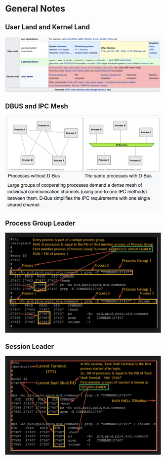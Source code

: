# General Notes

## User Land and Kernel Land
![User Land and Kernel Land](images/userlandVskernel.png?raw=true "User Land and Kernel Land")

## DBUS and IPC Mesh
![DBUS and IPC Mesh](images/ipcAndDbus.png?raw=true "DBUS and IPC Mesh")

## Process Group Leader
![Process Group Leader](images/pgleader.png?raw=true "Process Group Leader")

## Session Leader
![Session Leader](images/sessionleader.png?raw=true "Session Leader")
